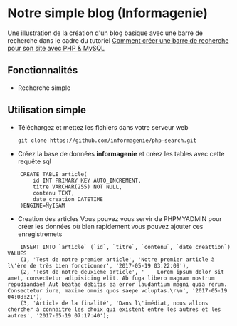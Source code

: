 # Notre simple blog (Informagenie)

Une illustration de la création d'un blog basique avec une barre de recherche dans le cadre du tutoriel [Comment créer une barre de recherche pour son site avec PHP & MySQL](http://www.informagenie.com/barre-de-recherche-site-php-mysql/)

## Fonctionnalités
- Recherche simple

## Utilisation simple

- Téléchargez et mettez les fichiers dans votre serveur web

    `git clone https://github.com/informagenie/php-search.git`

- Créez la base de données **informagenie** et créez les tables avec cette requête sql

```mysql
    CREATE TABLE article(
        id INT PRIMARY KEY AUTO_INCREMENT,
        titre VARCHAR(255) NOT NULL,
        contenu TEXT,
        date_creation DATETIME
    )ENGINE=MyISAM
```

- Creation des articles
Vous pouvez vous servir de PHPMYADMIN pour créer les données où bien rapidement vous pouvez ajouter ces enregistremets

```mysql
    INSERT INTO `article` (`id`, `titre`, `contenu`, `date_creattion`) VALUES
    (1, 'Test de notre premier article', 'Notre premier article à l\'ère de très bien fonctionner', '2017-05-19 03:22:09'),
    (2, 'Test de notre deuxième article', '    Lorem ipsum dolor sit amet, consectetur adipisicing elit. Ab fuga libero magnam nostrum repudiandae! Aut beatae debitis ea error laudantium magni quia rerum. Consectetur iure, maxime omnis quos saepe voluptas.\r\n', '2017-05-19 04:08:21'),
    (3, 'Article de la finalité', 'Dans l\'imédiat, nous allons chercher à connaitre les choix qui existent entre les autres et les autres', '2017-05-19 07:17:40');
```
